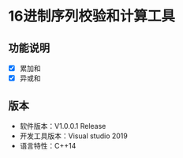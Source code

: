 # 16进制序列校验和计算工具

## 功能说明

- [x] 累加和
- [x] 异或和

## 版本

- 软件版本：V1.0.0.1 Release
- 开发工具版本：Visual studio 2019
- 语言特性：C++14

